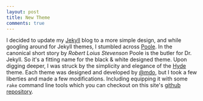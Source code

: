 ```yaml
---
layout: post
title: New Theme
comments: true
---
```


I decided to update my <a href="http://jekyllrb.com">Jekyll</a> blog to a more simple design, and while googling around for Jekyll themes, I stumbled across [Poole](http://getpoole.com/). In the canonical short story by <cite>Robert Loius Stevenson</cite> Poole is the butler for Dr. Jekyll. So it's a fitting name for the black & white designed theme. Upon digging deeper, I was struck by the simplicity and elegance of the [Hyde](http://hyde.getpoole.com/) theme. Each theme was designed and developed by <a href="https://twitter.com/mdo">@mdo</a>, but I took a few liberties and made a few modifications. Including equipping it with some `rake` command line tools which you can checkout on this site's [github repository]({{site.github.repo}}).
